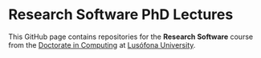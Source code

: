 # Research Software PhD Lectures

This GitHub page contains repositories for the **Research Software** course from the
[Doctorate in Computing](https://www.ulusofona.pt/en/phd/informatics-new-media-and-pervasive-systems)
at [Lusófona University](https://www.ulusofona.pt/).

